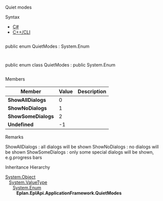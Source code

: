 Quiet modes

Syntax

* [C#](#i-syntax-CS)
* [C++/CLI](#i-syntax-CPP2005)

```
```
public enum QuietModes : System.Enum
```
```

```
```
public enum class QuietModes : public System.Enum
```
```

Members

| Member | Value | Description |
| --- | --- | --- |
| **ShowAllDialogs** | 0 |  |
| **ShowNoDialogs** | 1 |  |
| **ShowSomeDialogs** | 2 |  |
| **Undefined** | -1 |  |

Remarks

ShowAllDialogs : all dialogs will be shown ShowNoDialogs : no dialogs will be shown ShowSomeDialogs : only some special dialogs will be shown, e.g.progress bars

Inheritance Hierarchy

[System.Object](#)  
   [System.ValueType](#)  
      [System.Enum](#)  
         **Eplan.EplApi.ApplicationFramework.QuietModes**
